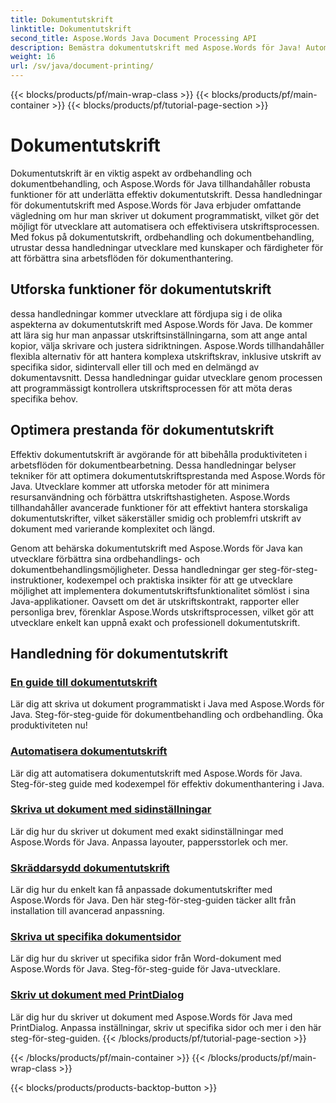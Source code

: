 ```yaml
---
title: Dokumentutskrift
linktitle: Dokumentutskrift
second_title: Aspose.Words Java Document Processing API
description: Bemästra dokumentutskrift med Aspose.Words för Java! Automatisera utskriftsinställningar, optimera prestanda och uppnå professionella resultat utan ansträngning.
weight: 16
url: /sv/java/document-printing/
---
```


{{< blocks/products/pf/main-wrap-class >}}
{{< blocks/products/pf/main-container >}}
{{< blocks/products/pf/tutorial-page-section >}}

# Dokumentutskrift


Dokumentutskrift är en viktig aspekt av ordbehandling och dokumentbehandling, och Aspose.Words för Java tillhandahåller robusta funktioner för att underlätta effektiv dokumentutskrift. Dessa handledningar för dokumentutskrift med Aspose.Words för Java erbjuder omfattande vägledning om hur man skriver ut dokument programmatiskt, vilket gör det möjligt för utvecklare att automatisera och effektivisera utskriftsprocessen. Med fokus på dokumentutskrift, ordbehandling och dokumentbehandling, utrustar dessa handledningar utvecklare med kunskaper och färdigheter för att förbättra sina arbetsflöden för dokumenthantering.

## Utforska funktioner för dokumentutskrift

dessa handledningar kommer utvecklare att fördjupa sig i de olika aspekterna av dokumentutskrift med Aspose.Words för Java. De kommer att lära sig hur man anpassar utskriftsinställningarna, som att ange antal kopior, välja skrivare och justera sidriktningen. Aspose.Words tillhandahåller flexibla alternativ för att hantera komplexa utskriftskrav, inklusive utskrift av specifika sidor, sidintervall eller till och med en delmängd av dokumentavsnitt. Dessa handledningar guidar utvecklare genom processen att programmässigt kontrollera utskriftsprocessen för att möta deras specifika behov.

## Optimera prestanda för dokumentutskrift

Effektiv dokumentutskrift är avgörande för att bibehålla produktiviteten i arbetsflöden för dokumentbearbetning. Dessa handledningar belyser tekniker för att optimera dokumentutskriftsprestanda med Aspose.Words för Java. Utvecklare kommer att utforska metoder för att minimera resursanvändning och förbättra utskriftshastigheten. Aspose.Words tillhandahåller avancerade funktioner för att effektivt hantera storskaliga dokumentutskrifter, vilket säkerställer smidig och problemfri utskrift av dokument med varierande komplexitet och längd.

Genom att behärska dokumentutskrift med Aspose.Words för Java kan utvecklare förbättra sina ordbehandlings- och dokumentbehandlingsmöjligheter. Dessa handledningar ger steg-för-steg-instruktioner, kodexempel och praktiska insikter för att ge utvecklare möjlighet att implementera dokumentutskriftsfunktionalitet sömlöst i sina Java-applikationer. Oavsett om det är utskriftskontrakt, rapporter eller personliga brev, förenklar Aspose.Words utskriftsprocessen, vilket gör att utvecklare enkelt kan uppnå exakt och professionell dokumentutskrift.

## Handledning för dokumentutskrift

### [En guide till dokumentutskrift](./guide-to-document-printing/)
Lär dig att skriva ut dokument programmatiskt i Java med Aspose.Words för Java. Steg-för-steg-guide för dokumentbehandling och ordbehandling. Öka produktiviteten nu!
### [Automatisera dokumentutskrift](./automating-document-printing/)
Lär dig att automatisera dokumentutskrift med Aspose.Words för Java. Steg-för-steg guide med kodexempel för effektiv dokumenthantering i Java.
### [Skriva ut dokument med sidinställningar](./printing-documents-page-setup/)
Lär dig hur du skriver ut dokument med exakt sidinställningar med Aspose.Words för Java. Anpassa layouter, pappersstorlek och mer.
### [Skräddarsydd dokumentutskrift](./customized-document-printing/)
Lär dig hur du enkelt kan få anpassade dokumentutskrifter med Aspose.Words för Java. Den här steg-för-steg-guiden täcker allt från installation till avancerad anpassning.
### [Skriva ut specifika dokumentsidor](./printing-specific-document-pages/)
Lär dig hur du skriver ut specifika sidor från Word-dokument med Aspose.Words för Java. Steg-för-steg-guide för Java-utvecklare.
### [Skriv ut dokument med PrintDialog](./print-document-printdialog/)
Lär dig hur du skriver ut dokument med Aspose.Words för Java med PrintDialog. Anpassa inställningar, skriv ut specifika sidor och mer i den här steg-för-steg-guiden.
{{< /blocks/products/pf/tutorial-page-section >}}

{{< /blocks/products/pf/main-container >}}
{{< /blocks/products/pf/main-wrap-class >}}

{{< blocks/products/products-backtop-button >}}
